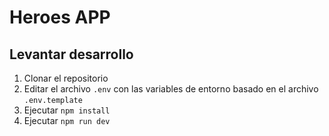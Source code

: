 # Heroes APP

## Levantar desarrollo

1. Clonar el repositorio 
2. Editar el archivo `.env` con las variables de entorno basado en el archivo `.env.template`
3. Ejecutar `npm install`
4. Ejecutar `npm run dev`